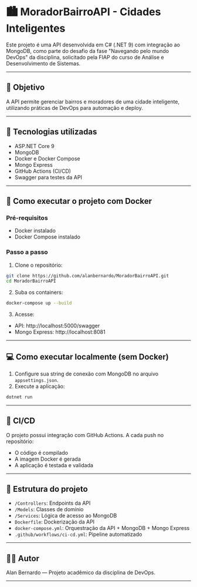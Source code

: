 # 🏙️ MoradorBairroAPI - Cidades Inteligentes

Este projeto é uma API desenvolvida em C# (.NET 9) com integração ao MongoDB, como parte do desafio da fase "Navegando pelo mundo DevOps" da disciplina, solicitado pela FIAP do curso de Análise e Desenvolvimento de Sistemas.

---

## 🚀 Objetivo
A API permite gerenciar bairros e moradores de uma cidade inteligente, utilizando práticas de DevOps para automação e deploy.

---

## 🔧 Tecnologias utilizadas

- ASP.NET Core 9
- MongoDB
- Docker e Docker Compose
- Mongo Express
- GitHub Actions (CI/CD)
- Swagger para testes da API

---

## 🐳 Como executar o projeto com Docker

### Pré-requisitos

- Docker instalado
- Docker Compose instalado

### Passo a passo

1. Clone o repositório:

```bash
git clone https://github.com/alanbernardo/MoradorBairroAPI.git
cd MoradorBairroAPI
```

2. Suba os containers:

```bash
docker-compose up --build
```

3. Acesse:
- API: http://localhost:5000/swagger
- Mongo Express: http://localhost:8081

---

## 💻 Como executar localmente (sem Docker)

1. Configure sua string de conexão com MongoDB no arquivo `appsettings.json`.
2. Execute a aplicação:

```bash
dotnet run
```

---

## 🔄 CI/CD

O projeto possui integração com GitHub Actions. A cada push no repositório:
- O código é compilado
- A imagem Docker é gerada
- A aplicação é testada e validada

---

## 📁 Estrutura do projeto

- `/Controllers`: Endpoints da API
- `/Models`: Classes de domínio
- `/Services`: Lógica de acesso ao MongoDB
- `Dockerfile`: Dockerização da API
- `docker-compose.yml`: Orquestração da API + MongoDB + Mongo Express
- `.github/workflows/ci-cd.yml`: Pipeline automatizado

---

## 👨‍💻 Autor

Alan Bernardo — Projeto acadêmico da disciplina de DevOps.

---
